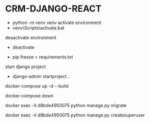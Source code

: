 # CRM-DJANGO-REACT


- python -m venv venv
activate environment
- venv\Scripts\activate.bat

desactivate environment
- deactivate

- pip freeze > requirements.txt

start django project
- django-admin startproject  .
    
docker-compose up -d --build

docker-compose down

docker exec -it d8bde4950075 python manage.py migrate

docker exec -it d8bde4950075 python manage.py createsuperuser


